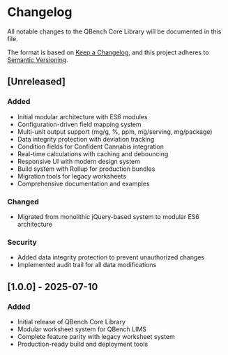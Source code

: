 # Changelog

All notable changes to the QBench Core Library will be documented in this file.

The format is based on [Keep a Changelog](https://keepachangelog.com/en/1.0.0/),
and this project adheres to [Semantic Versioning](https://semver.org/spec/v2.0.0.html).

## [Unreleased]

### Added
- Initial modular architecture with ES6 modules
- Configuration-driven field mapping system
- Multi-unit output support (mg/g, %, ppm, mg/serving, mg/package)
- Data integrity protection with deviation tracking
- Condition fields for Confident Cannabis integration
- Real-time calculations with caching and debouncing
- Responsive UI with modern design system
- Build system with Rollup for production bundles
- Migration tools for legacy worksheets
- Comprehensive documentation and examples

### Changed
- Migrated from monolithic jQuery-based system to modular ES6 architecture

### Security
- Added data integrity protection to prevent unauthorized changes
- Implemented audit trail for all data modifications

## [1.0.0] - 2025-07-10

### Added
- Initial release of QBench Core Library
- Modular worksheet system for QBench LIMS
- Complete feature parity with legacy worksheet system
- Production-ready build and deployment tools
